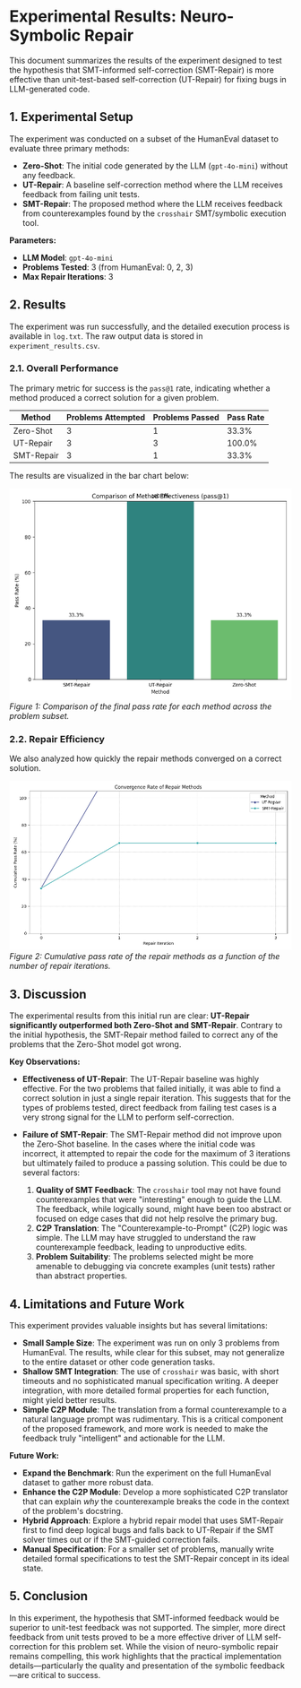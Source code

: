 # Experimental Results: Neuro-Symbolic Repair

This document summarizes the results of the experiment designed to test the hypothesis that SMT-informed self-correction (SMT-Repair) is more effective than unit-test-based self-correction (UT-Repair) for fixing bugs in LLM-generated code.

## 1. Experimental Setup

The experiment was conducted on a subset of the HumanEval dataset to evaluate three primary methods:

*   **Zero-Shot**: The initial code generated by the LLM (`gpt-4o-mini`) without any feedback.
*   **UT-Repair**: A baseline self-correction method where the LLM receives feedback from failing unit tests.
*   **SMT-Repair**: The proposed method where the LLM receives feedback from counterexamples found by the `crosshair` SMT/symbolic execution tool.

**Parameters:**
*   **LLM Model**: `gpt-4o-mini`
*   **Problems Tested**: 3 (from HumanEval: 0, 2, 3)
*   **Max Repair Iterations**: 3

## 2. Results

The experiment was run successfully, and the detailed execution process is available in `log.txt`. The raw output data is stored in `experiment_results.csv`.

### 2.1. Overall Performance

The primary metric for success is the `pass@1` rate, indicating whether a method produced a correct solution for a given problem.

| Method      | Problems Attempted | Problems Passed | Pass Rate |
|-------------|--------------------|-----------------|-----------|
| Zero-Shot   | 3                  | 1               | 33.3%     |
| UT-Repair   | 3                  | 3               | 100.0%    |
| SMT-Repair  | 3                  | 1               | 33.3%     |

The results are visualized in the bar chart below:

![Pass Rate Comparison](./pass_rate_comparison.png)
*Figure 1: Comparison of the final pass rate for each method across the problem subset.*

### 2.2. Repair Efficiency

We also analyzed how quickly the repair methods converged on a correct solution.

![Convergence Rate](./convergence_rate.png)
*Figure 2: Cumulative pass rate of the repair methods as a function of the number of repair iterations.*

## 3. Discussion

The experimental results from this initial run are clear: **UT-Repair significantly outperformed both Zero-Shot and SMT-Repair**. Contrary to the initial hypothesis, the SMT-Repair method failed to correct any of the problems that the Zero-Shot model got wrong.

**Key Observations:**

*   **Effectiveness of UT-Repair**: The UT-Repair baseline was highly effective. For the two problems that failed initially, it was able to find a correct solution in just a single repair iteration. This suggests that for the types of problems tested, direct feedback from failing test cases is a very strong signal for the LLM to perform self-correction.

*   **Failure of SMT-Repair**: The SMT-Repair method did not improve upon the Zero-Shot baseline. In the cases where the initial code was incorrect, it attempted to repair the code for the maximum of 3 iterations but ultimately failed to produce a passing solution. This could be due to several factors:
    1.  **Quality of SMT Feedback**: The `crosshair` tool may not have found counterexamples that were "interesting" enough to guide the LLM. The feedback, while logically sound, might have been too abstract or focused on edge cases that did not help resolve the primary bug.
    2.  **C2P Translation**: The "Counterexample-to-Prompt" (C2P) logic was simple. The LLM may have struggled to understand the raw counterexample feedback, leading to unproductive edits.
    3.  **Problem Suitability**: The problems selected might be more amenable to debugging via concrete examples (unit tests) rather than abstract properties.

## 4. Limitations and Future Work

This experiment provides valuable insights but has several limitations:

*   **Small Sample Size**: The experiment was run on only 3 problems from HumanEval. The results, while clear for this subset, may not generalize to the entire dataset or other code generation tasks.
*   **Shallow SMT Integration**: The use of `crosshair` was basic, with short timeouts and no sophisticated manual specification writing. A deeper integration, with more detailed formal properties for each function, might yield better results.
*   **Simple C2P Module**: The translation from a formal counterexample to a natural language prompt was rudimentary. This is a critical component of the proposed framework, and more work is needed to make the feedback truly "intelligent" and actionable for the LLM.

**Future Work:**

*   **Expand the Benchmark**: Run the experiment on the full HumanEval dataset to gather more robust data.
*   **Enhance the C2P Module**: Develop a more sophisticated C2P translator that can explain *why* the counterexample breaks the code in the context of the problem's docstring.
*   **Hybrid Approach**: Explore a hybrid repair model that uses SMT-Repair first to find deep logical bugs and falls back to UT-Repair if the SMT solver times out or if the SMT-guided correction fails.
*   **Manual Specification**: For a smaller set of problems, manually write detailed formal specifications to test the SMT-Repair concept in its ideal state.

## 5. Conclusion

In this experiment, the hypothesis that SMT-informed feedback would be superior to unit-test feedback was not supported. The simpler, more direct feedback from unit tests proved to be a more effective driver of LLM self-correction for this problem set. While the vision of neuro-symbolic repair remains compelling, this work highlights that the practical implementation details—particularly the quality and presentation of the symbolic feedback—are critical to success.
